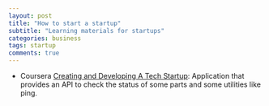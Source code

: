 ```yaml
---
layout: post
title: "How to start a startup"
subtitle: "Learning materials for startups"
categories: business
tags: startup
comments: true
---
```

* Coursera [Creating and Developing A Tech Startup](https://www.coursera.org/learn/tech-startup):
 Application that provides an API to check the status of some parts and some utilities like ping.
